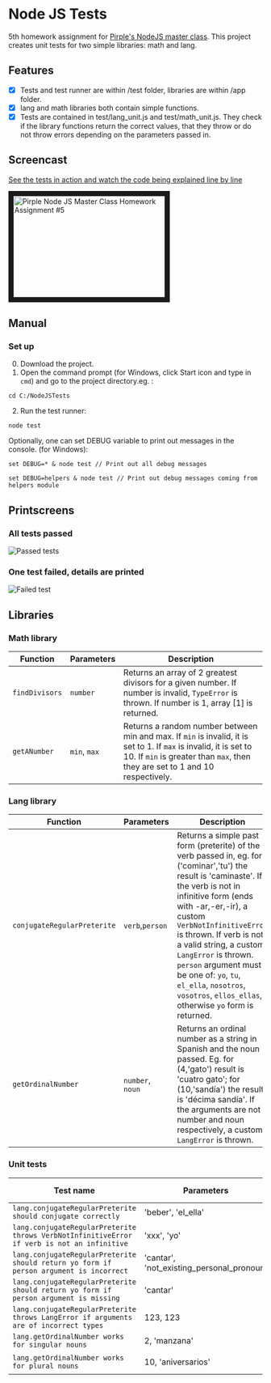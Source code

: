 # Node JS Tests
5th homework assignment for [Pirple's NodeJS master class](https://pirple.thinkific.com/courses/the-nodejs-master-class).
This project creates unit tests for two simple libraries: math and lang.

## Features
- [x] Tests and test runner are within /test folder, libraries are within /app folder.
- [x] lang and math libraries both contain simple functions.
- [x] Tests are contained in test/lang_unit.js and test/math_unit.js. They check if the library functions return the correct values, that they throw or do not throw errors depending on the parameters passed in.

## Screencast

[See the tests in action and watch the code being explained line by line](https://www.youtube.com/watch?v=4P79amJ9D1o)

<a href="http://www.youtube.com/watch?feature=player_embedded&v=oNE8IBRIOTE
" target="_blank"><img src="http://img.youtube.com/vi/oNE8IBRIOTE/0.jpg" 
alt="Pirple Node JS Master Class Homework Assignment #5" width="300" height="200" border="10" /></a>

## Manual

### Set up
0. Download the project.
1. Open the command prompt (for Windows, click Start icon and type in `cmd`) and go to the project directory.eg. :

`cd C:/NodeJSTests`

2. Run the test runner:

`node test`

Optionally, one can set DEBUG variable to print out messages in the console. (for Windows):

`set DEBUG=* & node test // Print out all debug messages`

`set DEBUG=helpers & node test // Print out debug messages coming from helpers module`

## Printscreens
### All tests passed
![Passed tests](https://github.com/marta-krzyk-dev/NodeJSTests/blob/master/PrintScreens/all_green.png?raw=true)

### One test failed, details are printed
![Failed test](https://github.com/marta-krzyk-dev/NodeJSTests/blob/master/PrintScreens/error.png?raw=true)

## Libraries

### Math library
|Function|Parameters|Description|
|-------|-----------|-----------|
|`findDivisors`|`number`| Returns an array of 2 greatest divisors for a given number. If number is invalid, `TypeError` is thrown. If number is 1, array [1] is returned.|
|`getANumber`|`min`, `max`| Returns a random number between min and max. If `min` is invalid, it is set to 1. If `max` is invalid, it is set to 10. If `min` is greater than `max`, then they are set to 1 and 10 respectively.|

### Lang library
|Function|Parameters|Description|
|-------|-----------|-----------|
|`conjugateRegularPreterite`|`verb`,`person`| Returns a simple past form (preterite) of the verb passed in, eg. for ('cominar','tu') the result is 'caminaste'. If the verb is not in infinitive form (ends with -ar,-er,-ir), a custom `VerbNotInfinitiveError` is thrown. If verb is not a valid string, a custom `LangError` is thrown. `person` argument must be one of: `yo`, `tu`, `el_ella`, `nosotros`, `vosotros`, `ellos_ellas`, otherwise `yo` form is returned.
|`getOrdinalNumber`|`number`, `noun`| Returns an ordinal number as a string in Spanish and the noun passed. Eg. for (4,'gato') result is 'cuatro gato'; for (10,'sandía') the result is 'décima sandía'. If the arguments are not number and noun respectively, a custom `LangError` is thrown.|

### Unit tests
|Test name|Parameters|Expected function output|
|-------|-----------|-----------|
|`lang.conjugateRegularPreterite should conjugate correctly`|'beber', 'el_ella'|'bebió'|
|`lang.conjugateRegularPreterite throws VerbNotInfinitiveError if verb is not an infinitive`|'xxx', 'yo'|throws VerbNotInfinitiveError|
|`lang.conjugateRegularPreterite should return yo form if person argument is incorrect`|'cantar', 'not_existing_personal_pronoun'|'canté'|
|`lang.conjugateRegularPreterite should return yo form if person argument is missing`|'cantar'|'canté'|
|`lang.conjugateRegularPreterite throws LangError if arguments are of incorrect types`|123, 123|throws LangError|
|`lang.getOrdinalNumber works for singular nouns`|2, 'manzana'|'segunda manzana'|
|`lang.getOrdinalNumber works for plural nouns`|10, 'aniversarios'|'décimos aniversarios'|
